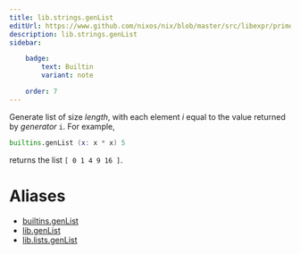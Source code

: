 ```yaml
---
title: lib.strings.genList
editUrl: https://www.github.com/nixos/nix/blob/master/src/libexpr/primops.cc
description: lib.strings.genList
sidebar:

    badge:
        text: Builtin
        variant: note

    order: 7
---
```


Generate list of size *length*, with each element *i* equal to the
value returned by *generator* `i`. For example,

```nix
builtins.genList (x: x * x) 5
```

returns the list `[ 0 1 4 9 16 ]`.


# Aliases

- [builtins.genList](./reference/builtins/builtins-genList)
- [lib.genList](./reference/lib/lib-genList)
- [lib.lists.genList](./reference/lib/lists/lib-lists-genList)


